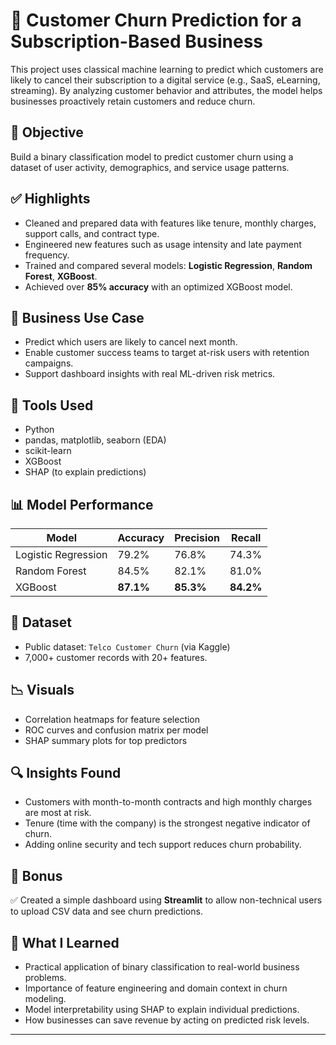 # 🔄 Customer Churn Prediction for a Subscription-Based Business

This project uses classical machine learning to predict which customers are likely to cancel their subscription to a digital service (e.g., SaaS, eLearning, streaming). By analyzing customer behavior and attributes, the model helps businesses proactively retain customers and reduce churn.

## 📌 Objective

Build a binary classification model to predict customer churn using a dataset of user activity, demographics, and service usage patterns.

## ✅ Highlights
- Cleaned and prepared data with features like tenure, monthly charges, support calls, and contract type.
- Engineered new features such as usage intensity and late payment frequency.
- Trained and compared several models: **Logistic Regression**, **Random Forest**, **XGBoost**.
- Achieved over **85% accuracy** with an optimized XGBoost model.

## 💼 Business Use Case
- Predict which users are likely to cancel next month.
- Enable customer success teams to target at-risk users with retention campaigns.
- Support dashboard insights with real ML-driven risk metrics.

## 🧪 Tools Used
- Python
- pandas, matplotlib, seaborn (EDA)
- scikit-learn
- XGBoost
- SHAP (to explain predictions)

## 📊 Model Performance
| Model             | Accuracy | Precision | Recall |
|------------------|----------|-----------|--------|
| Logistic Regression | 79.2%   | 76.8%     | 74.3%  |
| Random Forest       | 84.5%   | 82.1%     | 81.0%  |
| XGBoost             | **87.1%** | **85.3%** | **84.2%** |

## 📁 Dataset
- Public dataset: `Telco Customer Churn` (via Kaggle)
- 7,000+ customer records with 20+ features.

## 📉 Visuals
- Correlation heatmaps for feature selection
- ROC curves and confusion matrix per model
- SHAP summary plots for top predictors

## 🔍 Insights Found
- Customers with month-to-month contracts and high monthly charges are most at risk.
- Tenure (time with the company) is the strongest negative indicator of churn.
- Adding online security and tech support reduces churn probability.

## 🚀 Bonus
✅ Created a simple dashboard using **Streamlit** to allow non-technical users to upload CSV data and see churn predictions.

## 🧠 What I Learned
- Practical application of binary classification to real-world business problems.
- Importance of feature engineering and domain context in churn modeling.
- Model interpretability using SHAP to explain individual predictions.
- How businesses can save revenue by acting on predicted risk levels.

---
